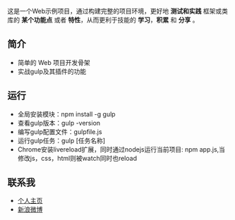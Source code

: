 这是一个Web示例项目，通过构建完整的项目环境，更好地 **测试和实践** 框架或类库的 **某个功能点** 或者 **特性**，从而更利于技能的 **学习**，**积累** 和 **分享** 。

## 简介 ##

- 简单的 Web 项目开发骨架
- 实战gulp及其插件的功能

## 运行 ##

- 全局安装模块：npm install -g gulp
- 查看gulp版本：gulp -version
- 编写gulp配置文件：gulpfile.js
- 运行gulp任务：gulp [任务名称]
- Chrome安装livereload扩展，同时通过nodejs运行当前项目: npm app.js,当修改js，css，html则被watch同时也reload

## 联系我 ##

- [个人主页](http://www.macrotea.com "http://www.macrotea.com")
- [新浪微博](http://weibo.com/macrotea "http://weibo.com/macrotea")